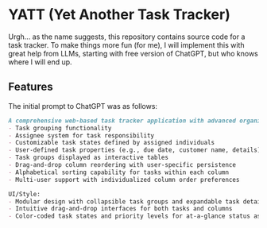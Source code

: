 # YATT (Yet Another Task Tracker)

Urgh... as the name suggests, this repository contains source code for a task tracker. To make things more fun (for me), I will implement this with great help from LLMs, starting with free version of ChatGPT, but who knows where I will end up.

## Features

The initial prompt to ChatGPT was as follows:

```markdown
A comprehensive web-based task tracker application with advanced organization and customization features:
- Task grouping functionality
- Assignee system for task responsibility
- Customizable task states defined by assigned individuals
- User-defined task properties (e.g., due date, customer name, details)
- Task groups displayed as interactive tables
- Drag-and-drop column reordering with user-specific persistence
- Alphabetical sorting capability for tasks within each column
- Multi-user support with individualized column order preferences

UI/Style:
- Modular design with collapsible task groups and expandable task details
- Intuitive drag-and-drop interfaces for both tasks and columns
- Color-coded task states and priority levels for at-a-glance status assessment
```